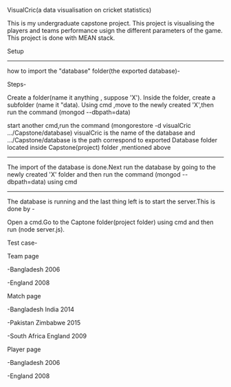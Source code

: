 VisualCric(a data visualisation on cricket statistics)

This is my undergraduate capstone project. This project is visualising the players and teams performance usign the different parameters of the game. This project is done with MEAN stack.


Setup

----------------------------------------------------------
how to import the "database" folder(the exported database)-

Steps-

Create a folder(name it anything , suppose 'X'). Inside the folder, create a subfolder (name it "data).
Using cmd ,move to the newly created 'X',then run the command (mongod --dbpath=data)

start another cmd,run the command (mongorestore -d visualCric .../Capstone/database)
 visualCric is the name of the database and .../Capstone/database is the path correspond to exported Database folder located 
 inside Capstone(project) folder ,mentioned above

--------------------------------------------------------

The import of the database is done.Next run the database by going to the newly created 'X' folder and then run the command (mongod --dbpath=data)
using cmd

---------------------------------------------------------------

The database is running and the last thing left is to start the server.This is done by -

Open a cmd.Go to the Captone folder(project folder) using cmd and then run (node server.js).



Test case-

Team page

-Bangladesh 2006

-England 2008

Match page

-Bangladesh India 2014

-Pakistan Zimbabwe 2015

-South Africa England 2009

Player page

-Bangladesh 2006

-England 2008
